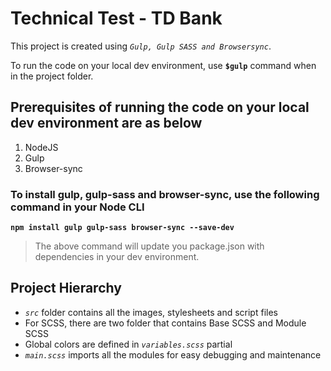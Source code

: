 # Technical Test - TD Bank
This project is created using _`Gulp, Gulp SASS and Browsersync`_. 

To run the code on your local dev environment, use **`$gulp`** command when in the project folder.

## Prerequisites of running the code on your local dev environment are as below

1. NodeJS
2. Gulp
3. Browser-sync

### To install gulp, gulp-sass and browser-sync, use the following command in your Node CLI

**`npm install gulp gulp-sass browser-sync --save-dev`**

>The above command will update you package.json with dependencies in your dev environment.

## Project Hierarchy

* _`src`_ folder contains all the images, stylesheets and script files
* For SCSS, there are two folder that contains Base SCSS and Module SCSS 
* Global colors are defined in _`variables.scss`_ partial
* _`main.scss`_ imports all the modules for easy debugging and maintenance
